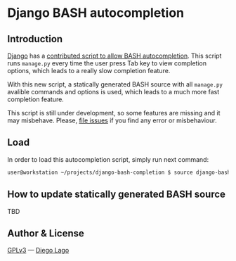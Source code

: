 # Django BASH autocompletion

## Introduction

[Django](https://www.djangoproject.com) has a [contributed script to allow BASH autocompletion](https://github.com/django/django/blob/master/extras/django_bash_completion). This script runs `manage.py` every time the user press Tab key to view completion options, which leads to a really slow completion feature.

With this new script, a statically generated BASH source with all `manage.py` avalible commands and options is used, which leads to a much more fast completion feature.

This script is still under development, so some features are missing and it may misbehave. Please, [file issues](https://github.com/diegolagoglez/django-bash-completion/issues) if you find any error or misbehaviour.

## Load

In order to load this autocompletion script, simply run next command:

```bash
user@workstation ~/projects/django-bash-completion $ source django-bash-completion
```

## How to update statically generated BASH source

TBD

## Author & License

[GPLv3](http://www.gnu.org/licenses/gpl.html) — [Diego Lago](diego.lago.gonzalez@gmail.com)
